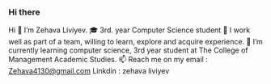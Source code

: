 ### Hi there 

<!--
**ZehavaLiviyev/ZehavaLiviyev** is a ✨ _special_ ✨ repository because its `README.md` (this file) appears on your GitHub profile.

Here are some ideas to get you started:

- 🔭 I’m currently working on ...
- 🌱 I’m currently learning ...
- 👯 I’m looking to collaborate on ...
- 🤔 I’m looking for help with ...
- 💬 Ask me about ...
- 📫 How to reach me: ...
- 😄 Pronouns: ...
- ⚡ Fun fact: ...
-->

Hi 👋 
I’m Zehava Liviyev. 
🎓 3rd. year Computer Science student
💪 I work well as part of a team, willing to learn, explore and acquire experience.
🌱 I’m currently learning computer science, 3rd year student at The College of Management Academic Studies. 
📫 Reach me on my email : Zehava4130@gmail.com Linkdin : zehava liviyev
